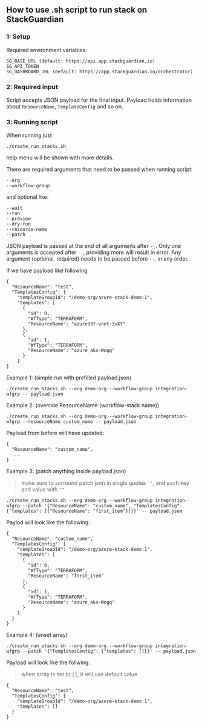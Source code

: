 ## How to use .sh script to run stack on StackGuardian

### 1: Setup

Required environment variables:
```
SG_BASE_URL (default: https://api.app.stackguardian.io)
SG_API_TOKEN
SG_DASHBOARD_URL (default: https://app.stackguardian.io/orchestrator)
```

### 2: Required input

Script accepts JSON payload for the final input.
Payload holds information about `ResourceName`, `TemplateConfig` and so on.

### 3: Running script

When running just
```
./create_run_stacks.sh
```
help menu will be shown with more details.

There are required arguments that need to be passed when running script:
```
--org
--workflow-group
```
and optional like:
```
--wait
--run
--preview
--dry-run
--resource-name
--patch
```
JSON payload is passed at the end of all arguments after `--`.
Only one arguments is accepted after `--`, providing more will result in error.
Any argument (optional, required) needs to be passed before `--`, in any order.

If we have payload like following
```
{
  "ResourceName": "test",
  "TemplatesConfig": {
    "templateGroupId": "/demo-org/azure-stack-demo:1",
    "templates": [
      {
        "id": 0,
        "WfType": "TERRAFORM",
        "ResourceName": "azure33f-vnet-3vXY"
      },
      {
        "id": 1,
        "WfType": "TERRAFORM",
        "ResourceName": "azure_aks-Wngq"
      }
    ]
}
```

Example 1: (simple run with prefilled payload.json)
```
./create_run_stacks.sh --org demo-org --workflow-group integration-wfgrp -- payload.json
```

Example 2: (override ResourceName (workflow-stack name))
```
./create_run_stacks.sh --org demo-org --workflow-group integration-wfgrp --resourceName custom_name -- payload.json

```
Payload from before will have updated:
```
{
  "ResourceName": "custom_name",
  ...
}
```

Example 3: (patch anything inside payload.json)
> make sure to surround patch json in single quotes `''`, and each key and value with `""`
```
./create_run_stacks.sh --org demo-org --workflow-group integration-wfgrp --patch '{"ResourceName": "custom_name", "TemplatesConfig": {"templates": [{"ResourceName": "first_item"}]}}' -- payload.json
```
Paylod will look like the following:
```
{
  "ResourceName": "custom_name",
  "TemplatesConfig": {
    "templateGroupId": "/demo-org/azure-stack-demo:1",
    "templates": [
      {
        "id": 0,
        "WfType": "TERRAFORM",
        "ResourceName": "first_item"
      },
      {
        "id": 1,
        "WfType": "TERRAFORM",
        "ResourceName": "azure_aks-Wngq"
      }
    ]
  }
}
```

Example 4: (unset array)
```
./create_run_stacks.sh --org demo-org --workflow-group integration-wfgrp --patch '{"TemplatesConfig": {"templates": []}}' -- payload.json
```
Payload will look like the follwing:
> when array is set to `[]`, it will use default value
```
{
  "ResourceName": "test",
  "TemplatesConfig": {
    "templateGroupId": "/demo-org/azure-stack-demo:1",
    "templates": []
  }
}
```
